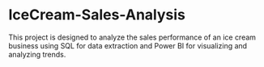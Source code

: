 # IceCream-Sales-Analysis
This project is designed to analyze the sales performance of an ice cream business using SQL for data extraction and Power BI for visualizing and analyzing trends.
